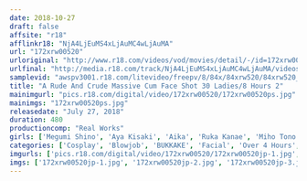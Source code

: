 ```yaml
---
date: 2018-10-27
draft: false
affsite: "r18"
afflinkr18: "NjA4LjEuMS4xLjAuMC4wLjAuMA"
url: "172xrw00520"
urloriginal: "http://www.r18.com/videos/vod/movies/detail/-/id=172xrw00520"
urlfinal: "http://media.r18.com/track/NjA4LjEuMS4xLjAuMC4wLjAuMA/videos/vod/movies/detail/-/id=172xrw00520"
samplevid: "awspv3001.r18.com/litevideo/freepv/8/84x/84xrw520/84xrw520_dmb_w.mp4"
title: "A Rude And Crude Massive Cum Face Shot 30 Ladies/8 Hours 2"
mainimgurl: "pics.r18.com/digital/video/172xrw00520/172xrw00520ps.jpg"
mainimgs: "172xrw00520ps.jpg"
releasedate: "July 27, 2018"
duration: 480
productioncomp: "Real Works"
girls: ['Megumi Shino', 'Aya Kisaki', 'Aika', 'Ruka Kanae', 'Miho Tono', 'Ayane Suzukawa', 'Nanami Hirose', 'Kaho Shibuya', 'Iroha Narumiya', 'Urea Sakuraba']
categories: ['Cosplay', 'Blowjob', 'BUKKAKE', 'Facial', 'Over 4 Hours', 'Hi-Def']
imgurls: ['pics.r18.com/digital/video/172xrw00520/172xrw00520jp-1.jpg', 'pics.r18.com/digital/video/172xrw00520/172xrw00520jp-2.jpg', 'pics.r18.com/digital/video/172xrw00520/172xrw00520jp-3.jpg', 'pics.r18.com/digital/video/172xrw00520/172xrw00520jp-4.jpg', 'pics.r18.com/digital/video/172xrw00520/172xrw00520jp-5.jpg', 'pics.r18.com/digital/video/172xrw00520/172xrw00520jp-6.jpg', 'pics.r18.com/digital/video/172xrw00520/172xrw00520jp-7.jpg', 'pics.r18.com/digital/video/172xrw00520/172xrw00520jp-8.jpg', 'pics.r18.com/digital/video/172xrw00520/172xrw00520jp-9.jpg', 'pics.r18.com/digital/video/172xrw00520/172xrw00520jp-10.jpg', 'pics.r18.com/digital/video/172xrw00520/172xrw00520jp-11.jpg', 'pics.r18.com/digital/video/172xrw00520/172xrw00520jp-12.jpg', 'pics.r18.com/digital/video/172xrw00520/172xrw00520jp-13.jpg', 'pics.r18.com/digital/video/172xrw00520/172xrw00520jp-14.jpg', 'pics.r18.com/digital/video/172xrw00520/172xrw00520jp-15.jpg', 'pics.r18.com/digital/video/172xrw00520/172xrw00520jp-16.jpg', 'pics.r18.com/digital/video/172xrw00520/172xrw00520jp-17.jpg', 'pics.r18.com/digital/video/172xrw00520/172xrw00520jp-18.jpg', 'pics.r18.com/digital/video/172xrw00520/172xrw00520jp-19.jpg', 'pics.r18.com/digital/video/172xrw00520/172xrw00520jp-20.jpg']
imgs: ['172xrw00520jp-1.jpg', '172xrw00520jp-2.jpg', '172xrw00520jp-3.jpg', '172xrw00520jp-4.jpg', '172xrw00520jp-5.jpg', '172xrw00520jp-6.jpg', '172xrw00520jp-7.jpg', '172xrw00520jp-8.jpg', '172xrw00520jp-9.jpg', '172xrw00520jp-10.jpg', '172xrw00520jp-11.jpg', '172xrw00520jp-12.jpg', '172xrw00520jp-13.jpg', '172xrw00520jp-14.jpg', '172xrw00520jp-15.jpg', '172xrw00520jp-16.jpg', '172xrw00520jp-17.jpg', '172xrw00520jp-18.jpg', '172xrw00520jp-19.jpg', '172xrw00520jp-20.jpg']
---
```

